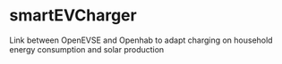 # smartEVCharger
Link between OpenEVSE and Openhab to adapt charging on household energy consumption and solar production
